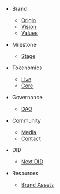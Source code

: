 - Brand

  - [Origin](README.md?id=Origin)
  - [Vision](README.md?id=Vision)
  - [Values](README.md?id=Values)

- Milestone

  - [Stage](Milestone.md)

- Tokenomics

  - [Live](Tokenomics/Live.md)
  - [Core](Tokenomics/Core.md)

- Governance
  - [DAO](Governance.md)
- Community

  - [Media](Community.md?id=Media)
  - [Contact](Community.md?id=Contact)

- DID

  - [Next DID](DID/NextDID.md)

- Resources
  - [Brand Assets](Resources/design.md)
